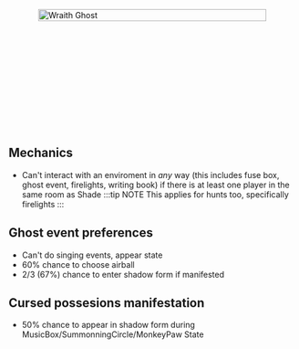 <div class="wraith-container">
  <img src="/images/Shade_Discovered.webp" alt="Wraith Ghost" class="wraith-image" />
</div>

<style>
.wraith-container {
  display: flex;
  justify-content: center;
  align-items: center;
  min-height: 400px;
  position: relative;
  overflow: hidden;
}

.wraith-container::before {
  content: '';
  position: absolute;
  top: 0;
  left: 0;
  right: 0;
  bottom: 0;
  background: radial-gradient(circle at center, rgba(0,0,0,0) 30%, var(--vp-c-bg) 100%);
  pointer-events: none;
  z-index: 2;
}

.wraith-image {
  max-width: 400px;
  width: 100%;
  height: auto;
  filter: brightness(0.9) contrast(1.1);
  transition: all 0.3s ease;
}

.wraith-image:hover {
  filter: brightness(1) contrast(1.2);
  transform: scale(1.02);
}
</style>

## Mechanics

- Can't interact with an enviroment in _any_ way (this includes fuse box, ghost event, firelights, writing book) if there is at least one player in the same room as Shade
  :::tip NOTE
  This applies for hunts too, specifically firelights
  :::

## Ghost event preferences

- Can't do singing events, appear state
- 60% chance to choose airball
- 2/3 (67%) chance to enter shadow form if manifested

## Cursed possesions manifestation
- 50% chance to appear in shadow form during MusicBox/SummonningCircle/MonkeyPaw State
